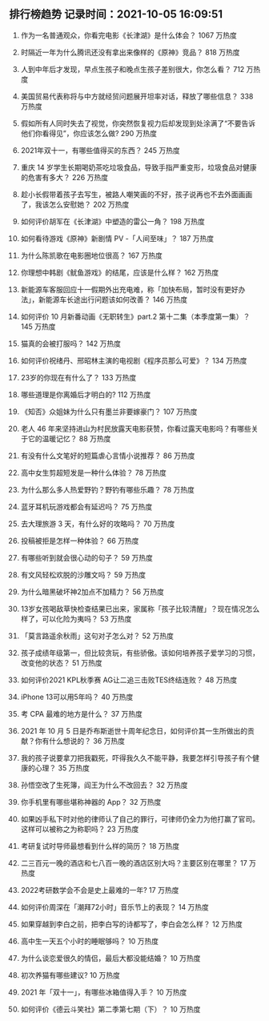 
## 排行榜趋势 记录时间：2021-10-05 16:09:51
  
  1. 作为一名普通观众，你看完电影《长津湖》是什么体会？ 1067 万热度
    
  2. 时隔近一年为什么腾讯还没有拿出来像样的《原神》竞品？ 818 万热度
    
  3. 人到中年后才发现，早点生孩子和晚点生孩子差别很大，你怎么看？ 712 万热度
    
  4. 美国贸易代表称将与中方就经贸问题展开坦率对话，释放了哪些信息？ 338 万热度
    
  5. 假如所有人同时失去了视觉，你突然恢复视力后却发现到处涂满了“不要告诉他们你看得见”，你应该怎么做? 290 万热度
    
  6. 2021年双十一，有哪些值得买的东西？ 245 万热度
    
  7. 重庆 14 岁学生长期喝奶茶吃垃圾食品，导致手指严重变形，垃圾食品对健康的危害有多大？ 226 万热度
    
  8. 趁小长假带着孩子去写生，被路人嘲笑画的不好，孩子说再也不去外面画画了，我该怎么安慰她？ 202 万热度
    
  9. 如何评价胡军在《长津湖》中塑造的雷公一角？ 198 万热度
    
  10. 如何看待游戏《原神》新剧情 PV -「人间至味」？ 187 万热度
    
  11. 为什么陈凯歌在电影圈地位很高？ 167 万热度
    
  12. 你理想中韩剧《鱿鱼游戏》的结尾，应该是什么样？ 162 万热度
    
  13. 新能源车客服回应十一假期外出充电难，称「加快布局，暂时没有更好办法」，新能源车长途出行问题该如何改善？ 146 万热度
    
  14. 如何评价 10 月新番动画《无职转生》part.2 第十二集（本季度第一集）？ 145 万热度
    
  15. 猫真的会被打服吗？ 142 万热度
    
  16. 如何评价祝绪丹、邢昭林主演的电视剧《程序员那么可爱》？ 134 万热度
    
  17. 23岁的你现在有什么了？ 133 万热度
    
  18. 哪些道理是你离婚后才明白的? 112 万热度
    
  19. 《知否》众姐妹为什么只有墨兰非要嫁豪门？ 107 万热度
    
  20. 老人 46 年来坚持进山为村民放露天电影获赞，你看过露天电影吗？有哪些关于它的温暖记忆？ 88 万热度
    
  21. 有没有什么文笔好的短篇虐心言情小说推荐？ 86 万热度
    
  22. 高中女生剪超短发是一种什么体验？ 78 万热度
    
  23. 为什么那么多人热爱野钓？野钓有哪些乐趣？ 78 万热度
    
  24. 蓝牙耳机玩游戏都会有延迟吗？ 75 万热度
    
  25. 去大理旅游 3 天，有什么好的攻略吗？ 70 万热度
    
  26. 投稿被拒是怎样一种体验？ 66 万热度
    
  27. 有哪些听到就会很心动的句子？ 59 万热度
    
  28. 有文风轻松欢脱的沙雕文吗？ 59 万热度
    
  29. 为什么暗黑破坏神2加点不加精力？ 56 万热度
    
  30. 13岁女孩喝敌草快检查结果已出来，家属称「孩子比较清醒」？现在情况怎么样了，可以化险为夷吗？ 53 万热度
    
  31. 「莫言路遥余秋雨」这句对子怎么对？ 52 万热度
    
  32. 孩子成绩年级第一，但比较贪玩，有些骄傲。该如何培养孩子爱学习的习惯，改变他的状态？ 51 万热度
    
  33. 如何评价2021 KPL秋季赛 AG让二追三击败TES终结连败？ 48 万热度
    
  34. iPhone 13可以用5年吗？ 40 万热度
    
  35. 考 CPA 最难的地方是什么？ 37 万热度
    
  36. 2021 年 10 月 5 日是乔布斯逝世十周年纪念日，如何评价其一生所做出的贡献？你有什么想说的？ 36 万热度
    
  37. 我的孩子说要拿刀把我戳死，吓得我久久不能平静，我要怎样引导孩子有个健康的心理？ 35 万热度
    
  38. 孙悟空改了生死簿，阎王为什么不改回去？ 32 万热度
    
  39. 你手机里有哪些堪称神器的 App？ 32 万热度
    
  40. 如果凶手私下时对他的律师认了自己的罪行，可律师仍全力为他打赢了官司。这样可以被称之为称职吗？ 23 万热度
    
  41. 考研复试时导师最想看到什么样的简历？ 18 万热度
    
  42. 二三百元一晚的酒店和七八百一晚的酒店区别大吗？主要区别在哪里？ 17 万热度
    
  43. 2022考研数学会不会是史上最难的一年? 17 万热度
    
  44. 如何评价周深在「潮拜72小时」音乐节上的表现？ 14 万热度
    
  45. 如果穿越到李白之前，把李白写的诗都写了，李白会怎么样？ 12 万热度
    
  46. 高中生一天五个小时的睡眠够吗？ 10 万热度
    
  47. 为什么谈恋爱很久的情侣，最后大都没能结婚？ 10 万热度
    
  48. 初次养猫有哪些建议? 10 万热度
    
  49. 2021 年「双十一」，有哪些冰箱值得入手？ 10 万热度
    
  50. 如何评价《德云斗笑社》第二季第七期（下）？ 10 万热度
    